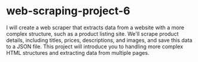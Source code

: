 # web-scraping-project-6
 I will create a web scraper that extracts data from a website with a more complex structure, such as a product listing site. We'll scrape product details, including titles, prices, descriptions, and images, and save this data to a JSON file. This project will introduce you to handling more complex HTML structures and extracting data from multiple pages.
